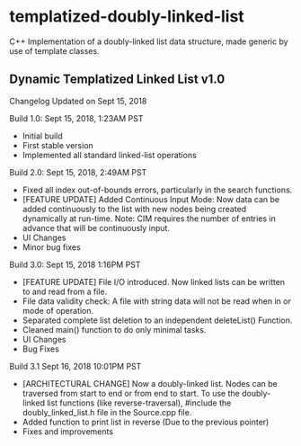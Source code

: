 # templatized-doubly-linked-list
C++ Implementation of a doubly-linked list data structure, made generic by use of template classes.

Dynamic Templatized Linked List v1.0
-------------------------------------
Changelog Updated on Sept 15, 2018


Build 1.0:
Sept 15, 2018, 1:23AM PST

   - Initial build
   - First stable version
   - Implemented all standard linked-list operations

Build 2.0:
Sept 15, 2018, 2:49AM PST

   - Fixed all index out-of-bounds errors, particularly in the search functions.
   - [FEATURE UPDATE] Added Continuous Input Mode: Now data can be added continuously to the list with new nodes being created dynamically at run-time. 
   Note: CIM requires the number of entries in advance that will be continuously input.
   - UI Changes
   - Minor bug fixes
   
   
   Build 3.0:
Sept 15, 2018 1:16PM PST

   - [FEATURE UPDATE] File I/O introduced. Now linked lists can be written to and read from a file.
   - File data validity check: A file with string data will not be read when in <INT> or <FLOAT> mode of      operation.
   - Separated complete list deletion to an independent deleteList() Function.
   - Cleaned main() function to do only minimal tasks.
   - UI Changes
   - Bug Fixes



Build 3.1
Sept 16, 2018 10:01PM PST

   - [ARCHITECTURAL CHANGE] Now a doubly-linked list. Nodes can be traversed from start to end or from end to start.
   To use the doubly-linked list functions (like reverse-traversal), #include the doubly_linked_list.h file in the Source.cpp file.
   - Added function to print list in reverse (Due to the previous pointer)
   - Fixes and improvements
